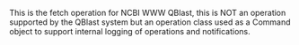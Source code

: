 This is the fetch operation for NCBI WWW QBlast, this is NOT an operation supported by the QBlast system but an operation class used as a Command object to support internal logging of operations and notifications.